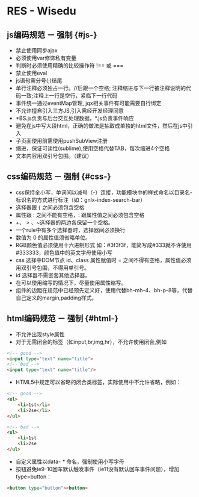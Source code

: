 # RES - Wisedu

## js编码规范 － 强制 {#js-}

* 禁止使用同步ajax
* 必须使用var修饰私有变量
* 判断时必须使用精确的比较操作符 !== 或 ===
* 禁止使用eval
* js语句需分号\(;\)结尾
* 单行注释必须独占一行。//后跟一个空格; 注释缩进与下一行被注释说明的代码一致;注释上一行是空行，紧临下一行代码
* 事件统一通过eventMap管理, jqx相关事件有可能需要自行绑定
* 不允许擅自引入三方JS,引入需经开发经理同意
* \*BS.js负责与后台交互处理数据，\*.js负责事件响应
* 避免在js中写大段html，正确的做法是抽取成单独的html文件，然后在js中引入
* 子页面使用前需使用pushSubView注册
* 缩进，保证可读性\(sublime\),使用空格代替TAB，每次缩进4个空格
* 文本内容用双引号包围。（建议）

## css编码规范 － 强制 {#css-}

* css保持全小写，单词间以减号（-）连接，功能模块中的样式命名以目录名-标识名的方式进行标注（如：gnlx-index-search-bar）
* 选择器跟 { 之间必须包含空格
* 属性跟 : 之间不能有空格，: 跟属性值之间必须包含空格
* +、
  &gt;
  、~选择器的两边各保留一个空格。
* 一个rule中有多个选择器时，选择器间必须换行
* 数值为 0 的属性值须省略单位。
* RGB颜色值必须使用十六进制形式 如：\#3f3f3f，能简写成\#333就不许使用 \#333333，颜色值中的英文字母使用小写
* css 选择中DOM节点 id、class 属性赋值时 = 之间不得有空格，属性值必须用双引号包围，不得用单引号。
* id 选择器不需嵌套其他选择器。
* 在可以使用缩写的情况下，尽量使用属性缩写。
* 组件的边距在规范中已经预先定义好，使用代替bh-mh-4、bh-p-8等，代替自己定义的margin,padding样式。

## html编码规范 － 强制 {#html-}

* 不允许出现style属性
* 对于无需闭合的标签（如input,br,img,hr），不允许使用闭合,例如

```html
<!-- good -->
<input type="text" name="title">
<!-- bad -->
<input type="text" name="title"/>
```

* HTML5中规定可以省略的闭合类标签，实际使用中不允许省略，例如：

```html
<!-- good -->
<ul>
    <li>1st</li>
    <li>2se</li>
</ul>

<!-- bad -->
<ul>
    <li>1st
    <li>2se
</ul>
```

* 自定义属性以data-
  _\*_
  命名，强制使用小写字母
* 按钮避免ie9-10回车默认触发事件（ie11没有默认回车事件问题），增加type=button：

```html
<button type="button"><button>
```

  



